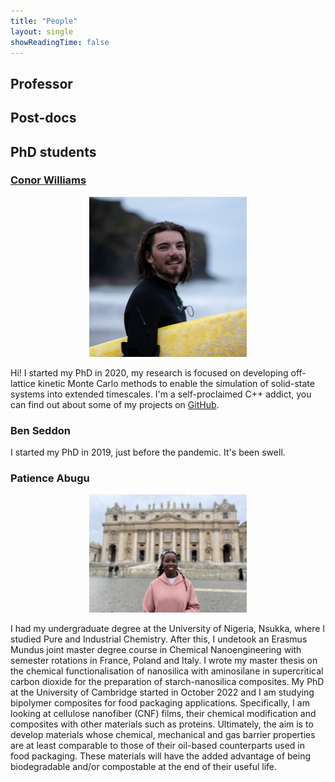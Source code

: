 ```yaml
---
title: "People"
layout: single
showReadingTime: false
---
```


## Professor

## Post-docs

## PhD students

### [Conor Williams](https://conorwilliams.github.io/)

<p align="center">
  <img src="conor.jpg" alt="Surfing the sea of vowels 🌊" width=50%/>
</p>

Hi! I started my PhD in 2020, my research is focused on developing off-lattice kinetic Monte Carlo methods to enable the simulation of solid-state systems into extended timescales. I'm a self-proclaimed C++ addict, you can find out about some of my projects on [GitHub](https://github.com/ConorWilliams).

### Ben Seddon

I started my PhD in 2019, just before the pandemic. It's been swell.

### Patience Abugu

<p align="center">
  <img src="patience.jpg" alt="Visiting the Vatican" width=50%/>
</p>

I had my undergraduate degree at the University of Nigeria, Nsukka, where I studied Pure and Industrial Chemistry. After this, I undetook an Erasmus Mundus joint master degree course in Chemical Nanoengineering with semester rotations in France, Poland and Italy. I wrote my master thesis on the chemical functionalisation of nanosilica with aminosilane in supercritical carbon dioxide for the preparation of starch-nanosilica composites. My PhD at the University of Cambridge started in October 2022 and I am studying bipolymer composites for food packaging applications. Specifically, I am looking at cellulose nanofiber (CNF) films, their chemical modification and composites with other materials such as proteins. Ultimately, the aim is to develop materials whose chemical, mechanical and gas barrier properties are at least comparable to those of their oil-based counterparts used in food packaging. These materials will have the added advantage of being biodegradable and/or compostable at the end of their useful life.
